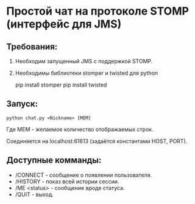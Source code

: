 Простой чат на протоколе STOMP (интерфейс для JMS)
==================================================

Требования:
-----------

1. Необходим запущенный JMS с поддержкой STOMP.
2. Необходимы библиотеки stomper и twisted для python

    pip install stomper
    pip install twisted

Запуск:
-------

    python chat.py <Nickname> [MEM]

Где MEM - желаемое количество отображаемых строк.


Соединяется на localhost:61613 (задаётся константами HOST, PORT).


Доступные комманды:
-------------------
+ /CONNECT - сообщение о появлении пользователя.
+ /HISTORY - показ всей истории сессии.
+ /ME &lt;status&gt; - сообщение вроде статуса.
+ /QUIT    - выход.


